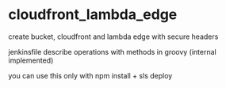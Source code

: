 # cloudfront_lambda_edge
create bucket, cloudfront and lambda edge with secure headers

jenkinsfile describe operations with methods in groovy (internal implemented)

you can use this only with npm install + sls deploy
